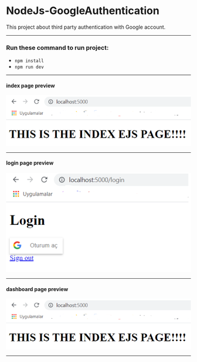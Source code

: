# NodeJs-GoogleAuthentication

This project about third party authentication with Google account.


---

### Run these command to run project:
* `npm install`
* `npm run dev`

--- 

#### index page preview

![alt text](https://github.com/denizsucu/NodeJs-GoogleAuthentication/blob/master/images/img1.PNG)


---

#### login page preview

![alt text](https://github.com/denizsucu/NodeJs-GoogleAuthentication/blob/master/images/img2.PNG)


---

#### dashboard page preview

![alt text](https://github.com/denizsucu/NodeJs-GoogleAuthentication/blob/master/images/img1.PNG)

---


